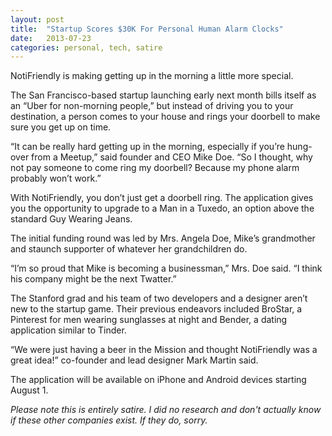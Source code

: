 ```yaml
---
layout: post
title:  "Startup Scores $30K For Personal Human Alarm Clocks"
date:   2013-07-23
categories: personal, tech, satire
---
```


NotiFriendly is making getting up in the morning a little more special.<p>

The San Francisco-based startup launching early next month bills itself as an “Uber for non-morning people,” but instead of driving you to your destination, a person comes to your house and rings your doorbell to make sure you get up on time.<p>

“It can be really hard getting up in the morning, especially if you’re hung-over from a Meetup,” said founder and CEO Mike Doe. “So I thought, why not pay someone to come ring my doorbell? Because my phone alarm probably won’t work.”<p>

With NotiFriendly, you don’t just get a doorbell ring. The application gives you the opportunity to upgrade to a Man in a Tuxedo, an option above the standard Guy Wearing Jeans.<p>

The initial funding round was led by Mrs. Angela Doe, Mike’s grandmother and staunch supporter of whatever her grandchildren do.<p>
“I’m so proud that Mike is becoming a businessman,” Mrs. Doe said. “I think his company might be the next Twatter.”<p>

The Stanford grad and his team of two developers and a designer aren’t new to the startup game. Their previous endeavors included BroStar, a Pinterest for men wearing sunglasses at night and Bender, a dating application similar to Tinder.<p>

“We were just having a beer in the Mission and thought NotiFriendly was a great idea!” co-founder and lead designer Mark Martin said.<p>

The application will be available on iPhone and Android devices starting August 1.
<p>

<em>Please note this is entirely satire. I did no research and don't actually know if these other companies exist. If they do, sorry.</em>